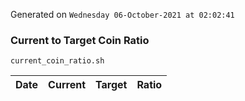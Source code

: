 Generated on `Wednesday 06-October-2021 at 02:02:41`

### Current to Target Coin Ratio
`current_coin_ratio.sh`

Date|Current|Target|Ratio
---|---|---|---
